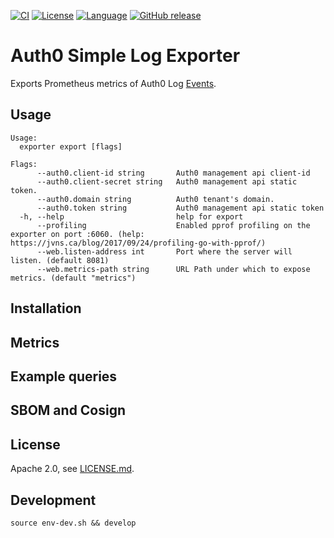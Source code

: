 [![CI](https://github.com/tfadeyi/auth0-simple-exporter/actions/workflows/ci.yml/badge.svg)](https://github.com/tfadeyi/auth0-simple-exporter/actions/workflows/ci.yml)
[![License](https://img.shields.io/badge/License-Apache_2.0-yellow.svg)](https://github.com/tfadeyi/auth0-simple-exporter/blob/main/LICENSE)
[![Language](https://img.shields.io/badge/language-Go-blue.svg)](https://github.com/tfadeyi/auth0-simple-exporter)
[![GitHub release](https://img.shields.io/badge/release-0.0.4-green.svg)](https://github.com/tfadeyi/auth0-simple-exporter/releases)
# Auth0 Simple Log Exporter

Exports Prometheus metrics of Auth0 Log [Events](https://auth0.com/docs/api/management/v2#!/Logs/get_logs).

## Usage

```
Usage:
  exporter export [flags]

Flags:
      --auth0.client-id string       Auth0 management api client-id
      --auth0.client-secret string   Auth0 management api static token.
      --auth0.domain string          Auth0 tenant's domain.
      --auth0.token string           Auth0 management api static token
  -h, --help                         help for export
      --profiling                    Enabled pprof profiling on the exporter on port :6060. (help: https://jvns.ca/blog/2017/09/24/profiling-go-with-pprof/)
      --web.listen-address int       Port where the server will listen. (default 8081)
      --web.metrics-path string      URL Path under which to expose metrics. (default "metrics")
```

## Installation

## Metrics


## Example queries

## SBOM and Cosign

## License
Apache 2.0, see [LICENSE.md](./LICENSE).

## Development

```shell
source env-dev.sh && develop
```

